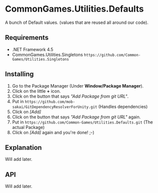 # CommonGames.Utilities.Defaults
A bunch of Default values. (values that are reused all around our code).

## Requirements
- .NET Framework 4.5
- CommonGames.Utilities.Singletons `https://github.com/Common-Games/Utilities.Singletons`

## Installing
1. Go to the Package Manager (Under **Window/Package Manager**). 
2. Click on the little **+** icon.
3. Click on the button that says *"Add Package from git URL"*.
4. Put in `https://github.com/mob-sakai/GitDependencyResolverForUnity.git` (Handles dependencies)
5. Click on *[Add]*
6. Click on the button that says *"Add Package from git URL"* again.
6. Put in `https://github.com/Common-Games/Utilities.Defaults.git` (The actual Package)
7. Click on *[Add]* again and you're done! ;-)

## Explanation
Will add later.

## API
Will add later.